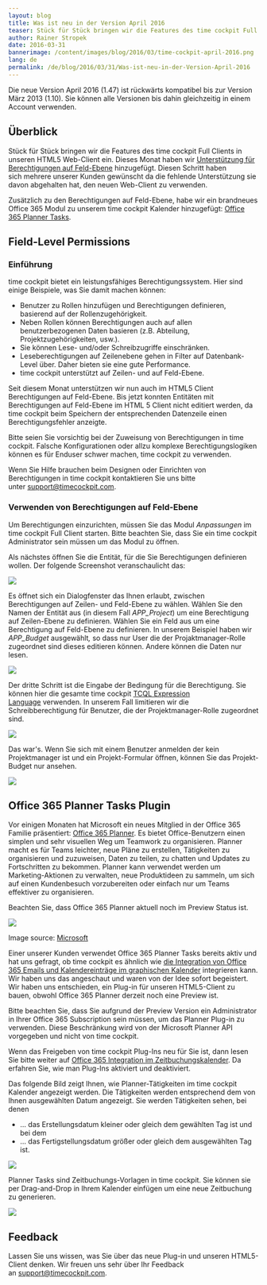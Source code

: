 ```yaml
---
layout: blog
title: Was ist neu in der Version April 2016
teaser: Stück für Stück bringen wir die Features des time cockpit Full Clients in unseren HTML5 Web-Client ein. Dieses Monat haben wir Unterstützung für Berechtigungen auf Feld-Ebene hinzugefügt. Diesen Schritt haben sich mehrere unserer Kunden gewünscht da die fehlende Unterstützung sie davon abgehalten hat, den neuen Web-Client zu verwenden. Zusätzlich zu den Berechtigungen auf Feld-Ebene, habe wir ein brandneues Office 365 Modul zu unserem time cockpit Kalender hinzugefügt -  Office 365 Planner Tasks.
author: Rainer Stropek
date: 2016-03-31
bannerimage: /content/images/blog/2016/03/time-cockpit-april-2016.png
lang: de
permalink: /de/blog/2016/03/31/Was-ist-neu-in-der-Version-April-2016
---
```


<p>Die neue Version April 2016 (1.47) ist rückwärts kompatibel bis zur Version März 2013 (1.10). Sie können alle Versionen bis dahin gleichzeitig in einem Account verwenden.</p><h2>Überblick
<br /></h2><p>Stück für Stück bringen wir die Features des time cockpit Full Clients in unseren HTML5 Web-Client ein. Dieses Monat haben wir <a href="http://www.timecockpit.com">Unterstützung für Berechtigungen auf Feld-Ebene</a> hinzugefügt. Diesen Schritt haben sich mehrere unserer Kunden gewünscht da die fehlende Unterstützung sie davon abgehalten hat, den neuen Web-Client zu verwenden.  </p><p>Zusätzlich zu den Berechtigungen auf Feld-Ebene, habe wir ein brandneues Office 365 Modul zu unserem time cockpit Kalender hinzugefügt: <a href="#office-365-planner-tasks">Office 365 Planner Tasks</a>.</p><h2>
  <a id="field-level-permissions" name="field-level-permissions" class="mce-item-anchor"></a>Field-Level Permissions</h2><h3>Einführung
<br /></h3><p>time cockpit bietet ein leistungsfähiges Berechtigungssystem. Hier sind einige Beispiele, was Sie damit machen können:</p><ul>
  <li>Benutzer zu Rollen hinzufügen und Berechtigungen definieren, basierend auf der Rollenzugehörigkeit. 
<br /></li>
  <li>Neben Rollen können Berechtigungen auch auf allen benutzerbezogenen Daten basieren (z.B. Abteilung, Projektzugehörigkeiten, usw.). 
<br /></li>
  <li>Sie können Lese- und/oder Schreibzugriffe einschränken.</li>
  <li>Leseberechtigungen auf Zeilenebene gehen in Filter auf Datenbank-Level über. Daher bieten sie eine gute Performance.</li>
  <li>time cockpit unterstützt auf Zeilen- und auf Feld-Ebene.</li>
</ul><p>Seit diesem Monat unterstützen wir nun auch im HTML5 Client Berechtigungen auf Feld-Ebene. Bis jetzt konnten Entitäten mit Berechtigungen auf Feld-Ebene im HTML 5 Client nicht editiert werden, da time cockpit beim Speichern der entsprechenden Datenzeile einen Berechtigungsfehler anzeigte.   </p><p class="showcase">Bitte seien Sie vorsichtig bei der Zuweisung von Berechtigungen in time cockpit. Falsche Konfigurationen oder allzu komplexe Berechtigungslogiken können es für Enduser schwer machen, time cockpit zu verwenden.</p><p>Wenn Sie Hilfe brauchen beim Designen oder Einrichten von Berechtigungen in time cockpit kontaktieren Sie uns bitte unter <a href="mailto:support@timecockpit.com">support@timecockpit.com</a>.</p><h3>Verwenden von Berechtigungen auf Feld-Ebene
<br /></h3><p>Um Berechtigungen einzurichten, müssen Sie das Modul <em>Anpassungen</em> im time cockpit Full Client starten. Bitte beachten Sie, dass Sie ein time cockpit Administrator sein müssen um das Modul zu öffnen.</p><p>Als nächstes öffnen Sie die Entität, für die Sie Berechtigungen definieren wollen. Der folgende Screenshot veranschaulicht das:</p><p>
  <img src="{{site.baseurl}}/content/images/blog/2016/03/add-permission.png" />
</p><p>Es öffnet sich ein Dialogfenster das Ihnen erlaubt, zwischen Berechtigungen auf Zeilen- und Feld-Ebene zu wählen. Wählen Sie den Namen der Entität aus (in diesem Fall <em>APP_Project</em>) um eine Berechtigung auf Zeilen-Ebene zu definieren. Wählen Sie ein Feld aus um eine Berechtigung auf Feld-Ebene zu definieren. In unserem Beispiel haben wir <em>APP_Budget</em> ausgewählt<em>,</em> so dass nur User die der Projaktmanager-Rolle zugeordnet sind dieses editieren können. Andere können die Daten nur lesen.<br /></p><p>
  <img src="{{site.baseurl}}/content/images/blog/2016/03/field-level-permissions-select-field.png" />
</p><p>Der dritte Schritt ist die Eingabe der Bedingung für die Berechtigung. Sie können hier die gesamte time cockpit <a href="https://help.timecockpit.com/?topic=html/28e3e0bd-6bd7-4435-930b-69671817bf95.htm" target="_blank">TCQL Expression Language</a> verwenden. In unserem Fall limitieren wir die Schreibberechtigung für Benutzer, die der Projektmanager-Rolle zugeordnet sind. <br /></p><p>
  <img src="{{site.baseurl}}/content/images/blog/2016/03/define-permission-expression.png" />
</p><p>Das war's. Wenn Sie sich mit einem Benutzer anmelden der kein Projektmanager ist und ein Projekt-Formular öffnen, können Sie das Projekt-Budget nur ansehen.<br /></p><p>
  <img src="{{site.baseurl}}/content/images/blog/2016/03/read-only-field.png" />
</p><h2>
  <a id="office-365-planner-tasks" name="office-365-planner-tasks" class="mce-item-anchor"></a>Office 365 Planner Tasks Plugin</h2><p>Vor einigen Monaten hat Microsoft ein neues Mitglied in der Office 365 Familie präsentiert: <a href="https://blogs.office.com/2015/09/22/introducing-office-365-planner/" target="_blank">Office 365 Planner</a>. Es bietet Office-Benutzern einen simplen und sehr visuellen Weg um Teamwork zu organisieren. Planner macht es für Teams leichter, neue Pläne zu erstellen, Tätigkeiten zu organisieren und zuzuweisen, Daten zu teilen, zu chatten und Updates zu Fortschritten zu bekommen. Planner kann verwendet werden um Marketing-Aktionen zu verwalten, neue Produktideen zu sammeln, um sich auf einen Kundenbesuch vorzubereiten oder einfach nur um Teams effektiver zu organisieren.</p><p class="showcase">Beachten Sie, dass Office 365 Planner aktuell noch im Preview Status ist.</p><p>
  <img src="{{site.baseurl}}/content/images/blog/2016/03/Introducing-Office-365-Planner-4.png" />
</p><p class="imageCaption">Image source: <a href="https://blogs.office.com/2015/09/22/introducing-office-365-planner/" target="_blank">Microsoft</a></p><p>Einer unserer Kunden verwendet Office 365 Planner Tasks bereits aktiv und hat uns gefragt, ob time cockpit es ähnlich wie <a href="~/blog/2016/02/29/Whats-New-in-Version-March-2016#sent-emails" target="_blank">die Integration von Office 365 Emails und Kalendereinträge im graphischen Kalender</a> integrieren kann. Wir haben uns das angeschaut und waren von der Idee sofort begeistert. Wir haben uns entschieden, ein Plug-in für unseren HTML5-Client zu bauen, obwohl Office 365 Planner derzeit noch eine Preview ist.  <br /></p><p class="showcase">Bitte beachten Sie, dass Sie aufgrund der Preview Version ein Administrator in Ihrer Office 365 Subscription sein müssen, um das Planner Plug-in zu verwenden. Diese Beschränkung wird von der Microsoft Planner API vorgegeben und nicht von time cockpit.</p><p>Wenn das Freigeben von time cockpit Plug-Ins neu für Sie ist, dann lesen Sie bitte weiter auf <a href="~/blog/2016/02/29/Whats-New-in-Version-March-2016#sent-emails" target="_blank">Office 365 Integration im Zeitbuchungskalender</a>. Da erfahren Sie, wie man Plug-Ins aktiviert und deaktiviert.<br /></p><p>Das folgende Bild zeigt Ihnen, wie Planner-Tätigkeiten im time cockpit Kalender angezeigt werden. Die Tätigkeiten werden entsprechend dem von Ihnen ausgewählten Datum angezeigt. Sie werden Tätigkeiten sehen, bei denen<br /></p><ul>
  <li>... das Erstellungsdatum kleiner oder gleich dem gewählten Tag ist und bei dem</li>
  <li>... das Fertigstellungsdatum größer oder gleich dem ausgewählten Tag ist.</li>
</ul><p>
  <img src="{{site.baseurl}}/content/images/blog/2016/03/time-cockpit-office-planner-tasks-integration.png" />
</p><p>Planner Tasks sind Zeitbuchungs-Vorlagen in time cockpit. Sie können sie per Drag-and-Drop in Ihrem Kalender einfügen um eine neue Zeitbuchung zu generieren.<br /></p><p>
  <img src="{{site.baseurl}}/content/images/blog/2016/03/office-planner-tasks-time-cockpit-drag-drop.png" />
</p><h2>Feedback</h2><p>Lassen Sie uns wissen, was Sie über das neue Plug-in und unseren HTML5-Client denken. Wir freuen uns sehr über Ihr Feedback an <a href="mailto:support@timecockpit.com">support@timecockpit.com</a>.</p>
